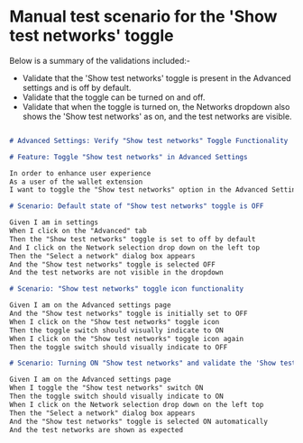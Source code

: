 
# Manual test scenario for the 'Show test networks' toggle

Below is a summary of the validations included:-

* Validate that the 'Show test networks' toggle is present in the Advanced settings and is off by default.
* Validate that the toggle can be turned on and off.
* Validate that when the toggle is turned on, the Networks dropdown also shows the 'Show test networks' as on, and the test networks are visible.


```markdown

# Advanced Settings: Verify "Show test networks" Toggle Functionality

# Feature: Toggle "Show test networks" in Advanced Settings

In order to enhance user experience
As a user of the wallet extension
I want to toggle the "Show test networks" option in the Advanced Settings

# Scenario: Default state of "Show test networks" toggle is OFF

Given I am in settings
When I click on the "Advanced" tab
Then the "Show test networks" toggle is set to off by default
And I click on the Network selection drop down on the left top
Then the "Select a network" dialog box appears
And the "Show test networks" toggle is selected OFF
And the test networks are not visible in the dropdown

# Scenario: "Show test networks" toggle icon functionality

Given I am on the Advanced settings page
And the "Show test networks" toggle is initially set to OFF
When I click on the "Show test networks" toggle icon
Then the toggle switch should visually indicate to ON
When I click on the "Show test networks" toggle icon again
Then the toggle switch should visually indicate to OFF

# Scenario: Turning ON "Show test networks" and validate the 'Show test networks' in network selection dialog is turned ON and the test networks are visible

Given I am on the Advanced settings page
When I toggle the "Show test networks" switch ON
Then the toggle switch should visually indicate to ON
When I click on the Network selection drop down on the left top
Then the "Select a network" dialog box appears
And the "Show test networks" toggle is selected ON automatically
And the test networks are shown as expected


```
